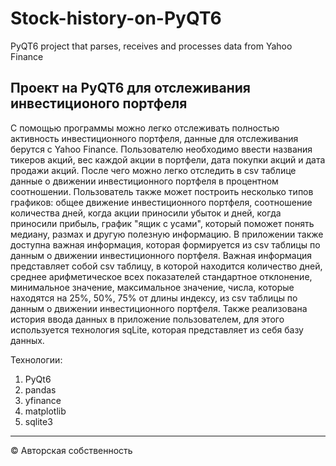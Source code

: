 # Stock-history-on-PyQT6
PyQT6 project that parses, receives and processes data from Yahoo Finance

## Проект на PyQT6 для отслеживания инвестиционого портфеля

С помощью программы можно легко отслеживать полностью активность инвестиционного портфеля, данные для отслеживания берутся с Yahoo Finance. Пользователю
необходимо ввести названия тикеров акций, вес каждой акции в портфели, дата покупки акций и дата продажи акций. После чего можно легко отследить в
csv таблице данные о движении инвестиционного портфеля в процентном соотношении. Пользователь также может построить несколько типов графиков: общее 
движение инвестиционного портфеля, соотношение количества дней, когда акции приносили убыток и дней, когда приносили прибыль, график "ящик с усами",
который поможет понять медиану, размах и другую полезную информацию. В приложении также доступна важная информация, которая формируется из csv таблицы по 
данным о движении инвестиционного портфеля. Важная информация представляет собой csv таблицу, в которой находится количество дней, среднее арифметическое
всех показателей стандартное отклонение, минимальное значение, максимальное значение, числа, которые находятся на 25%, 50%, 75% от длины индексу,
из csv таблицы по данным о движении инвестиционного портфеля. Также реализована история ввода данных в приложение пользователем, для этого используется
технология sqLite, которая представляет из себя базу данных.


Технологии:

1. PyQt6
2. pandas
3. yfinance
4. matplotlib
5. sqlite3

-----------------------------------------------------------------------------------------
© Авторская собственность
